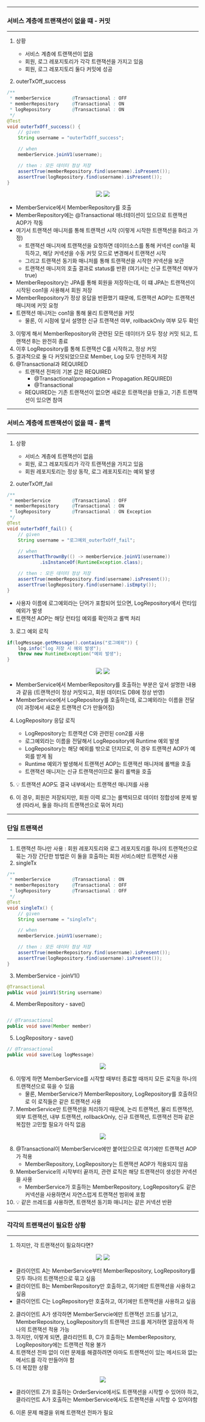 -----
### 서비스 계층에 트랜잭션이 없을 떄 - 커밋
-----
1. 상황
   - 서비스 계층에 트랜잭션이 없음
   - 회원, 로그 레포지토리가 각각 트랜잭션을 가지고 있음
   - 회원, 로그 레포지토리 둘다 커밋에 성공

2. outerTxOff_success
```java
/**
 * memberService        @Transactional : OFF
 * memberRepository     @Transactional : ON
 * logRepository        @Transactional : ON
 */
@Test
void outerTxOff_success() {
    // given
    String username = "outerTxOff_success";

    // when
    memberService.joinV1(username);

    // then : 모든 데이터 정상 저장
    assertTrue(memberRepository.find(username).isPresent());
    assertTrue(logRepository.find(username).isPresent());
}
```

<div align="center">
<img src="https://github.com/user-attachments/assets/3c422317-03fe-4e6b-8305-6bd700aeefdd">
<img src="https://github.com/user-attachments/assets/c0f1ce46-c974-486a-b8cc-eeb33205245b">
</div>

  - MemberService에서 MemberRepository를 호출
  - MemberRepository에는 @Transactional 애너테이션이 있으므로 트랜잭션 AOP가 작동
  - 여기서 트랜잭션 매니저를 통해 트랜잭션 시작 (이렇게 시작한 트랜잭션을 B라고 가정)
    + 트랜잭션 매니저에 트랜잭션을 요청하면 데이터소스를 통해 커넥션 con1을 획득하고, 해당 커넥션을 수동 커밋 모드로 변경해서 트랜잭션 시작
    + 그리고 트랜잭션 동기화 매니저를 통해 트랜잭션을 시작한 커넥션을 보관
    + 트랜잭션 매니저의 호출 결과로 status를 반환 (여기서는 신규 트랜잭션 여부가 true)
  - MemberRepository는 JPA를 통해 회원을 저장하는데, 이 떄 JPA는 트랜잭션이 시작된 con1을 사용해서 회원 저장
  - MemberRepository가 정상 응답을 반환했기 떄문에, 트랜잭션 AOP는 트랜잭션 매니저에 커밋 요청
  - 트랜잭션 매니저는 con1을 통해 물리 트랜잭션을 커밋
    + 물론, 이 시점에 앞서 설명한 신규 트랜잭션 여부, rollbackOnly 여부 모두 확인

3. 이렇게 해서 MemberRepository와 관련된 모든 데이터가 모두 정상 커밋 되고, 트랜잭션 B는 완전히 종료
4. 이후 LogRepository를 통해 트랜잭션 C를 시작하고, 정상 커밋
5. 결과적으로 둘 다 커밋되었으므로 Member, Log 모두 안전하게 저장
6. @Transactional과 REQUIRED
   - 트랜잭션 전파의 기본 값은 REQUIRED
     + @Transactional(propagation = Propagation.REQUIRED)
     + @Transactional
   - REQUIRED는 기존 트랜잭션이 없으면 새로운 트랜잭션을 만들고, 기존 트랜잭션이 있으면 참여

-----
### 서비스 계층에 트랜잭션이 없을 떄 - 롤백
-----
1. 상황
   - 서비스 계층에 트랜잭션이 없음
   - 회원, 로그 레포지토리가 각각 트랜잭션을 가지고 있음
   - 회원 레포지토리는 정상 동작, 로그 레포지토리는 예외 발생

2. outerTxOff_fail
```java
/**
 * memberService        @Transactional : OFF
 * memberRepository     @Transactional : ON
 * logRepository        @Transactional : ON Exception
 */
@Test
void outerTxOff_fail() {
    // given
    String username = "로그예외_outerTxOff_fail";

    // when
    assertThatThrownBy(() -> memberService.joinV1(username))
            .isInstanceOf(RuntimeException.class);

    // then : 모든 데이터 정상 저장
    assertTrue(memberRepository.find(username).isPresent());
    assertTrue(logRepository.find(username).isEmpty());
}
```
  - 사용자 이름에 로그예외라는 단어가 포함되어 있으면, LogRepository에서 런타임 예외가 발생
  - 트랜잭션 AOP는 해당 런타임 예외를 확인하고 롤백 처리

3. 로그 예외 로직
```java
if(logMessage.getMessage().contains("로그예외")) {
    log.info("log 저장 시 예외 발생");
    throw new RuntimeException("예외 발생");
}
```

<div align="center">
<img src="https://github.com/user-attachments/assets/4ae9d0c8-a45d-4964-b84c-80a5b618fec1">
<img src="https://github.com/user-attachments/assets/20469504-ccf8-4ff7-b70f-c3ea01d3999e">
</div>

  - MemberService에서 MemberRepository를 호출하는 부분은 앞서 설명한 내용과 같음 (트랜잭션이 정상 커밋되고, 회원 데이터도 DB에 정상 반영)
  - MemberService에서 LogRepository를 호출하는데, 로그예외라는 이름을 전달 (이 과정에서 새로운 트랜잭션 C가 만들어짐)

4. LogRepository 응답 로직
   - LogRepository는 트랜잭션 C와 관련된 con2를 사용
   - 로그예외라는 이름을 전달해서 LogRepository에 Runtime 예외 발생
   - LogRepository는 해당 예외를 밖으로 던지므로, 이 경우 트랜잭션 AOP가 예외를 받게 됨
   - Runtime 예외가 발생해서 트랜잭션 AOP는 트랜잭션 매니저에 롤백을 호출
   - 트랜잭션 매니저는 신규 트랜잭션이므로 물리 롤백을 호출

5. 💡 트랜잭션 AOP도 결국 내부에서는 트랜잭션 매니저를 사용
6. 이 경우, 회원은 저장되지만, 회원 이력 로그는 롤백되므로 데이터 정합성에 문제 발생 (따라서, 둘을 하나의 트랜잭션으로 묶어 처리)

-----
### 단일 트랜잭션
-----
1. 트랜잭션 하나만 사용 : 회원 레포지토리와 로그 레포지토리를 하나의 트랜잭션으로 묶는 가장 간단한 방법은 이 둘을 호출하는 회원 서비스에만 트랜잭션 사용
2. singleTx
```java
/**
 * memberService        @Transactional : ON
 * memberRepository     @Transactional : OFF
 * logRepository        @Transactional : OFF
 */
@Test
void singleTx() {
    // given
    String username = "singleTx";

    // when
    memberService.joinV1(username);

    // then : 모든 데이터 정상 저장
    assertTrue(memberRepository.find(username).isPresent());
    assertTrue(logRepository.find(username).isPresent());
}
```

3. MemberService - joinV1()
```java
@Transactional
public void joinV1(String username)
```

4. MemberRepository - save()
```java

// @Transactional
public void save(Member member)
```

5. LogRepository - save()
```java
// @Transactional
public void save(Log logMessage)
```
<div align="center">
<img src="https://github.com/user-attachments/assets/12273a2f-34f1-483c-aa63-df5d33db126c">
</div>

6. 이렇게 하면 MemberService를 시작할 때부터 종료할 때까지 모든 로직을 하나의 트랜잭션으로 묶을 수 있음
   - 물론, MemberService가 MemberRepository, LogRepository를 호출하므로 이 로직들은 같은 트랜잭션 사용
7. MemberService만 트랜잭션을 처리하기 때문에, 논리 트랜잭션, 물리 트랜잭션, 외부 트랜잭션, 내부 트랜잭션, rollbackOnly, 신규 트랜잭션, 트랜잭션 전파 같은 복잡한 고민할 필요가 아직 없음

<div align="center">
<img src="https://github.com/user-attachments/assets/8451a51d-3584-4509-976e-3b8bd3d2b682">
</div>

8. @Transactional이 MemberService에만 붙어있으므로 여기에만 트랜잭션 AOP가 적용
   - MemberRepository, LogRepository는 트랜잭션 AOP가 적용되지 않음
9. MemberService의 시작부터 끝까지, 관련 로직은 해당 트랜잭션이 생성한 커넥션을 사용
   - MemberService가 호출하는 MemberRepository, LogRepository도 같은 커넥션을 사용하면서 자연스럽게 트랜잭션 범위에 포함
10. 💡 같은 쓰레드를 사용하면, 트랜잭션 동기화 매니저는 같은 커넥션 반환

-----
### 각각의 트랜잭션이 필요한 상황
-----
1. 하지만, 각 트랜잭션이 필요하다면?
<div align="center">
<img src="https://github.com/user-attachments/assets/436209f3-acfb-4ed8-8c8f-0171f66d337f">
<img src="https://github.com/user-attachments/assets/53b723fe-a5e6-485b-b989-6dcccb7f30ec">
</div>

  - 클라이언트 A는 MemberService부터 MemberRepository, LogRepository를 모두 하나의 트랜잭션으로 묶고 싶음
  - 클라이언트 B는 MemberRepository만 호출하고, 여기에만 트랜잭션을 사용하고 싶음
  - 클라이언트 C는 LogRepository만 호출하고, 여기에만 트랜잭션을 사용하고 싶음

2. 클라이언트 A가 생각하면 MemberServcie에만 트랜잭션 코드를 남기고, MemberRepository, LogRepository의 트랜잭션 코드를 제거하면 깔끔하게 하나의 트랜잭션 적용 가능
3. 하지만, 이렇게 되면, 클라리언트 B, C가 호출하는 MemberRepository, LogRepository에는 트랜잭션 적용 불가
4. 트랜잭션 전파 없이 이런 문제를 해결하려면 아마도 트랜잭션이 있는 메서드와 없는 메서드를 각각 만들어야 함
5. 더 복잡한 상황
<div align="center">
<img src="https://github.com/user-attachments/assets/348c645f-2770-4e9b-953c-3e171532db2e">
</div>

  - 클라이언트 Z가 호출하는 OrderService에서도 트랜잭션을 시작할 수 있어야 하고, 클라리언트 A가 호출하는 MemberService에서도 트랜잭션을 시작할 수 있어야함

6. 이론 문제 해결을 위해 트랜잭션 전파가 필요
